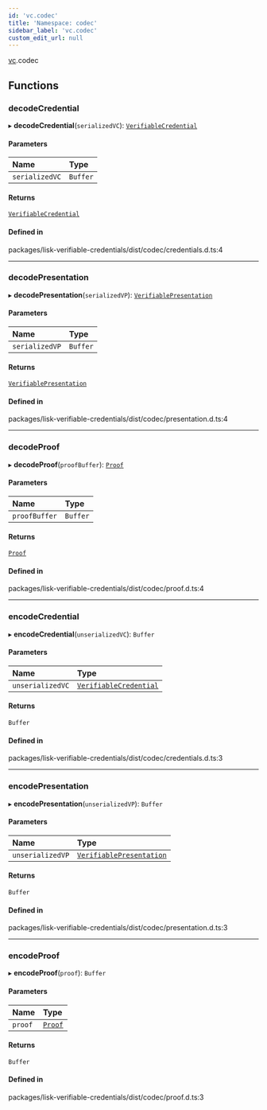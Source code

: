 ```yaml
---
id: 'vc.codec'
title: 'Namespace: codec'
sidebar_label: 'vc.codec'
custom_edit_url: null
---
```


[vc](vc.md).codec

## Functions

### decodeCredential

▸ **decodeCredential**(`serializedVC`): [`VerifiableCredential`](vc.md#verifiablecredential)

#### Parameters

| Name           | Type     |
| :------------- | :------- |
| `serializedVC` | `Buffer` |

#### Returns

[`VerifiableCredential`](vc.md#verifiablecredential)

#### Defined in

packages/lisk-verifiable-credentials/dist/codec/credentials.d.ts:4

---

### decodePresentation

▸ **decodePresentation**(`serializedVP`): [`VerifiablePresentation`](vc.md#verifiablepresentation)

#### Parameters

| Name           | Type     |
| :------------- | :------- |
| `serializedVP` | `Buffer` |

#### Returns

[`VerifiablePresentation`](vc.md#verifiablepresentation)

#### Defined in

packages/lisk-verifiable-credentials/dist/codec/presentation.d.ts:4

---

### decodeProof

▸ **decodeProof**(`proofBuffer`): [`Proof`](../interfaces/vc.Proof.md)

#### Parameters

| Name          | Type     |
| :------------ | :------- |
| `proofBuffer` | `Buffer` |

#### Returns

[`Proof`](../interfaces/vc.Proof.md)

#### Defined in

packages/lisk-verifiable-credentials/dist/codec/proof.d.ts:4

---

### encodeCredential

▸ **encodeCredential**(`unserializedVC`): `Buffer`

#### Parameters

| Name             | Type                                                 |
| :--------------- | :--------------------------------------------------- |
| `unserializedVC` | [`VerifiableCredential`](vc.md#verifiablecredential) |

#### Returns

`Buffer`

#### Defined in

packages/lisk-verifiable-credentials/dist/codec/credentials.d.ts:3

---

### encodePresentation

▸ **encodePresentation**(`unserializedVP`): `Buffer`

#### Parameters

| Name             | Type                                                     |
| :--------------- | :------------------------------------------------------- |
| `unserializedVP` | [`VerifiablePresentation`](vc.md#verifiablepresentation) |

#### Returns

`Buffer`

#### Defined in

packages/lisk-verifiable-credentials/dist/codec/presentation.d.ts:3

---

### encodeProof

▸ **encodeProof**(`proof`): `Buffer`

#### Parameters

| Name    | Type                                 |
| :------ | :----------------------------------- |
| `proof` | [`Proof`](../interfaces/vc.Proof.md) |

#### Returns

`Buffer`

#### Defined in

packages/lisk-verifiable-credentials/dist/codec/proof.d.ts:3

